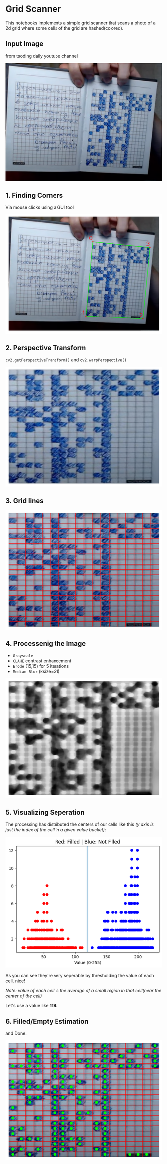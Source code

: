# Grid Scanner
This notebooks implements a simple grid scanner that scans a photo of a 2d grid where some cells of the grid are hashed(colored).

## Input Image
from tsoding daily youtube channel

![grid.png](grid.png)

## 1. Finding Corners
Via mouse clicks using a GUI tool

![corners.png](corners.png)

## 2. Perspective Transform
`cv2.getPerspectiveTransform()` and `cv2.warpPerspective()`

![perspective.png](perspective.png)

## 3. Grid lines
![gridlines.png](gridlines.png)

## 4. Processenig the Image
- `Grayscale`
- `CLAHE` contrast enhancement
- `Erode` (15,15) for 5 iterations
- `Median Blur` (ksize=31)

![processed.png](processed.png)

## 5. Visualizing Seperation
The processing has distributed the centers of our cells like this *(y axis is just the index of the cell in a given value bucket)*:

![hist.png](hist.png)

As you can see they're very seperable by thresholding the value of each cell. nice!

*Note: value of each cell is the average of a small region in that cell(near the center of the cell)*

Let's use a value like **119**.

## 6. Filled/Empty Estimation
and Done.

![estimation.png](estimation.png)


